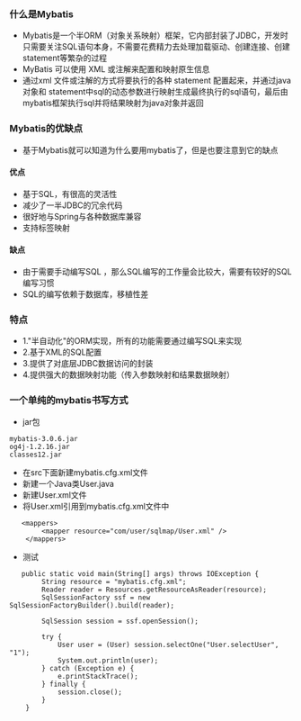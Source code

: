 ### 什么是Mybatis
- Mybatis是一个半ORM（对象关系映射）框架，它内部封装了JDBC，开发时只需要关注SQL语句本身，不需要花费精力去处理加载驱动、创建连接、创建statement等繁杂的过程
- MyBatis 可以使用 XML 或注解来配置和映射原生信息
- 通过xml 文件或注解的方式将要执行的各种 statement 配置起来，并通过java对象和 statement中sql的动态参数进行映射生成最终执行的sql语句，最后由mybatis框架执行sql并将结果映射为java对象并返回

### Mybatis的优缺点
- 基于Mybatis就可以知道为什么要用mybatis了，但是也要注意到它的缺点

#### 优点
- 基于SQL，有很高的灵活性
- 减少了一半JDBC的冗余代码
- 很好地与Spring与各种数据库兼容
- 支持标签映射 
#### 缺点
- 由于需要手动编写SQL ，那么SQL编写的工作量会比较大，需要有较好的SQL编写习惯
- SQL的编写依赖于数据库，移植性差


### 特点
- 1."半自动化"的ORM实现，所有的功能需要通过编写SQL来实现
- 2.基于XML的SQL配置
- 3.提供了对底层JDBC数据访问的封装
- 4.提供强大的数据映射功能（传入参数映射和结果数据映射）

### 一个单纯的mybatis书写方式
- jar包
```text
mybatis-3.0.6.jar  
og4j-1.2.16.jar  
classes12.jar 
```
- 在src下面新建mybatis.cfg.xml文件
- 新建一个Java类User.java
- 新建User.xml文件
- 将User.xml引用到mybatis.cfg.xml文件中
```text
   <mappers>  
        <mapper resource="com/user/sqlmap/User.xml" />  
    </mappers>  
```
- 测试
```text
   public static void main(String[] args) throws IOException {  
        String resource = "mybatis.cfg.xml";  
        Reader reader = Resources.getResourceAsReader(resource);  
        SqlSessionFactory ssf = new SqlSessionFactoryBuilder().build(reader);  
          
        SqlSession session = ssf.openSession();  
          
        try {  
            User user = (User) session.selectOne("User.selectUser", "1");  
            System.out.println(user);  
        } catch (Exception e) {  
            e.printStackTrace();  
        } finally {  
            session.close();  
        }  
    }  
```